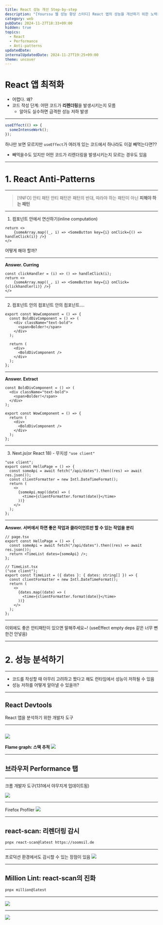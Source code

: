 ```yaml
---
title: React 성능 개선 Step-by-step
description: "[Yourssu 웹 성능 향상 스터디] React 앱의 성능을 개선하기 위한 노력을 공유합니다."
category: web
pubDate: 2024-11-27T18:33+09:00
hidden: true
topics:
  - React
  - Performance
  - Anti-patterns
updatedDate:
internalUpdatedDate: 2024-11-27T19:25+09:00
theme: uncover
---
```


# React 앱 최적화

- 어렵다. 왜?
- 코드 작성 단계: 어떤 코드가 **리렌더링**을 발생시키는지 모름
  - 알아도 실수하면 급격한 성능 저하 발생

---

```typescript
useEffect(() => {
  someIntenseWork();
});
```

하나만 보면 모르지만 `useEffect`가 여러개 있는 코드에서 하나라도 이걸 빼먹는다면??

- 빼먹을수도 있지만 어떤 코드가 리렌더링을 발생시키는지 모르는 경우도 있음

---

# 1. React Anti-Patterns

---

> [!INFO] 안티 패턴
> 안티 패턴은 패턴의 반대, 따라야 하는 패턴이 아닌 **피해야 하는 패턴**

---

1. 컴포넌트 안에서 연산하기(inline computation)

```tsx
return <>
	{someArray.map((_, i) => <SomeButton key={i} onClick={() => handleClick(i)} />}
</>
```

어떻게 해야 할까?

---

**Answer. Curring**

```tsx
const clickHandler = (i) => () => handleClick(i);
return <>
	{someArray.map((_, i) => <SomeButton key={i} onClick={clickhandler(i)} />}
</>
```

---

2. 컴포넌트 안의 컴포넌트 안의 컴포넌트....

```tsx
export const WowComponent = () => {
  const BoldDivComponent = () => (
    <div className="text-bold">
      <span>Bolder!</span>
    </div>
  );

  return (
    <div>
      <BoldDivComponent />
    </div>
  );
};
```

---

**Answer. Extract**

```tsx
const BoldDivComponent = () => (
  <div className="text-bold">
    <span>Bolder!</span>
  </div>
);

export const WowComponent = () => {
  return (
    <div>
      <BoldDivComponent />
    </div>
  );
};
```

---

3. Next.js(or React 18) - 무지성 `"use client"`

```tsx
"use client";
export const HelloPage = () => {
  const someApi = await fetch("/api/dates").then((res) => await res.json());
  const clientFormatter = new Intl.DateTimeFormat();
  return (
    <>
      {someApi.map((date) => (
        <time>{clientFormatter.format(date)}</time>
      ))}
    </>
  );
};
```

---

**Answer. 서버에서 하면 좋은 작업과 클라이언트만 할 수 있는 작업을 분리**

```tsx
// page.tsx
export const HelloPage = () => {
  const someApi = await fetch("/api/dates").then((res) => await res.json());
  return <TimeList dates={someApi} />;
};

// TimeList.tsx
("use client");
export const TimeList = ({ dates }: { dates: string[] }) => {
  const clientFormatter = new Intl.DateTimeFormat();
  return (
    <>
      {dates.map((date) => (
        <time>{clientFormatter.format(date)}</time>
      ))}
    </>
  );
};
```

---

이외에도 좋은 안티패턴이 있으면 말해주세요~!
(useEffect empty deps 같은 너무 뻔한건 안넣음)

---

# 2. 성능 분석하기

---

- 코드를 작성할 때 아무리 고려하고 짰다고 해도 런타임에서 성능이 저하될 수 있음
- 성능 저하를 어떻게 알아낼 수 있을까?

---

## React Devtools

React 앱을 분석하기 위한 개발자 도구

---

## ![](../../assets/react-performance-step-by-step/devtools.png)

**Flame graph: 스택 추적**
![](../../assets/react-performance-step-by-step/profiler.png)

---

## 브라우저 Performance 탭

---

크롬 개발자 도구(131에서 야무지게 업데이트됨)

![](../../assets/react-performance-step-by-step/chrome-performance.png)

---

Firefox Profiler
![](../../assets/react-performance-step-by-step/firefox-profiler.png)

---

## react-scan: 리렌더링 감시

```bash
pnpx react-scan@latest https://soomsil.de
```

---

프로덕션 환경에서도 감시할 수 있는 장점이 있음
![](../../assets/react-performance-step-by-step/react-scan.png)

---

## Million Lint: react-scan의 진화

```bash
pnpx million@latest
```

---

![](../../assets/react-performance-step-by-step/million-lint.png)

---

![](../../assets/react-performance-step-by-step/million-lint-vscode.png)
